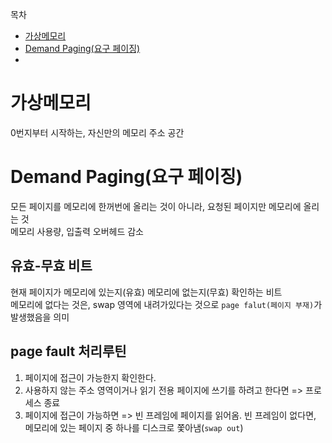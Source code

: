 목차
- [가상메모리](#가상메모리)
- [Demand Paging(요구 페이징)](#demand-paging요구-페이징)
- 

# 가상메모리
0번지부터 시작하는, 자신만의 메모리 주소 공간


# Demand Paging(요구 페이징)
모든 페이지를 메모리에 한꺼번에 올리는 것이 아니라, 요청된 페이지만 메모리에 올리는 것    
메모리 사용량, 입출력 오버헤드 감소

## 유효-무효 비트
현재 페이지가 메모리에 있는지(유효) 메모리에 없는지(무효) 확인하는 비트                
메모리에 없다는 것은, swap 영역에 내려가있다는 것으로 `page falut(페이지 부재)`가 발생했음을 의미        

## page fault 처리루틴
1. 페이지에 접근이 가능한지 확인한다.
2. 사용하지 않는 주소 영역이거나 읽기 전용 페이지에 쓰기를 하려고 한다면 => 프로세스 종료
3. 페이지에 접근이 가능하면 => 빈 프레임에 페이지를 읽어옴. 빈 프레임이 없다면, 메모리에 있는 페이지 중 하나를 디스크로 쫓아냄(`swap out`)
